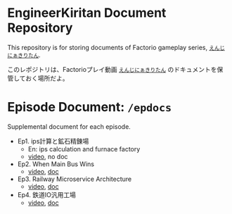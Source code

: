 # EngineerKiritan Document Repository
This repository is for storing documents of Factorio gameplay series, [`えんじにぁきりたん`](https://www.nicovideo.jp/series/93078).

このレポジトリは、Factorioプレイ動画 [`えんじにぁきりたん`](https://www.nicovideo.jp/series/93078) のドキュメントを保管しておく場所だよ。

# Episode Document: `/epdocs`
Supplemental document for each episode.

- Ep1. ips計算と鉱石精錬場
    - En: ips calculation and furnace factory
    - [video](https://www.nicovideo.jp/watch/sm36315936), no doc
- Ep2. When Main Bus Wins
    - [video](https://www.nicovideo.jp/watch/sm36338714), [doc](epdocs/ep2/index.md)
- Ep3. Railway Microservice Architecture
    - [video](https://www.nicovideo.jp/watch/sm36404216), [doc](epdocs/ep3/index.md)
- Ep4. 鉄道IO汎用工場
    - [video](https://www.nicovideo.jp/watch/XXX), [doc](epdocs/ep4/index.md)
